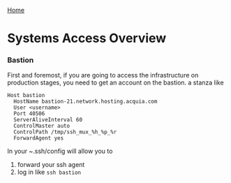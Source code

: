 [Home](../index.md)

Systems Access Overview
=======================

### Bastion
First and foremost, if you are going to access the infrastructure on production stages, 
you need to get an account on the bastion. 
a stanza like

    Host bastion
      HostName bastion-21.network.hosting.acquia.com
      User <username>
      Port 40506
      ServerAliveInterval 60
      ControlMaster auto
      ControlPath /tmp/ssh_mux_%h_%p_%r
      ForwardAgent yes

In your ~.ssh/config will allow you to 
1. forward your ssh agent
2. log in like `ssh bastion` 



